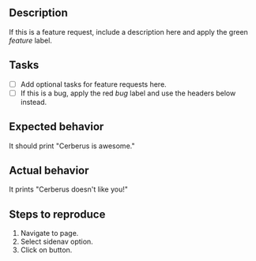 ## Description

If this is a feature request, include a description here and apply the green _feature_ label.

## Tasks

- [ ] Add optional tasks for feature requests here.
- [ ] If this is a bug, apply the red _bug_ label and use the headers below instead.

## Expected behavior

It should print "Cerberus is awesome."

## Actual behavior

It prints "Cerberus doesn't like you!"

## Steps to reproduce

1. Navigate to page.
2. Select sidenav option.
3. Click on button.
